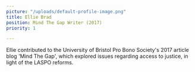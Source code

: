 ```yaml
---
picture: "/uploads/default-profile-image.png"
title: Ellie Brad
position: Mind The Gap Writer (2017)
priority: 1

---
```

Ellie contributed to the University of Bristol Pro Bono Society's 2017 article blog 'Mind The Gap', which explored issues regarding access to justice,  in light of the LASPO reforms. 